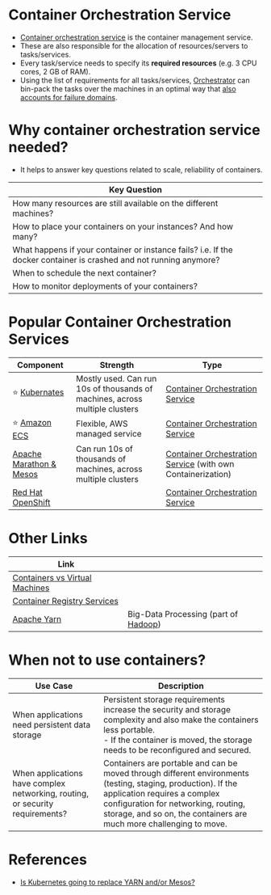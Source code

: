 # Container Orchestration Service
- [Container orchestration service](https://www.vmware.com/topics/glossary/content/container-orchestration.html) is the container management service.
- These are also responsible for the allocation of resources/servers to tasks/services. 
- Every task/service needs to specify its **required resources** (e.g. 3 CPU cores, 2 GB of RAM). 
- Using the list of requirements for all tasks/services, [Orchestrator]() can bin-pack the tasks over the machines in an optimal way that [also accounts for failure domains](../7a_HighAvailability/FaultTolerance.md).

# Why container orchestration service needed?
- It helps to answer key questions related to scale, reliability of containers.

| Key Question                                                                                                       |
|--------------------------------------------------------------------------------------------------------------------|
| How many resources are still available on the different machines?                                                  |
| How to place your containers on your instances? And how many?                                                      |
| What happens if your container or instance fails? i.e. If the docker container is crashed and not running anymore? |
| When to schedule the next container?                                                                               |
| How to monitor deployments of your containers?                                                                     |

# Popular Container Orchestration Services

| Component                                                                             | Strength                                                                    | Type                                                                     |
|---------------------------------------------------------------------------------------|-----------------------------------------------------------------------------|--------------------------------------------------------------------------|
| :star: [Kubernates](Kubernates/Readme.md)                                             | Mostly used. Can run 10s of thousands of machines, across multiple clusters | [Container Orchestration Service](Readme.md)                             |
| :star: [Amazon ECS](../2_AWS/3_ContainerOrchestrationServices/AmazonECS/Readme.md)    | Flexible, AWS managed service                                               | [Container Orchestration Service](Readme.md)                             |
| [Apache Marathon & Mesos](ApacheMarathon&Mesos.md)                                    | Can run 10s of thousands of machines, across multiple clusters              | [Container Orchestration Service](Readme.md) (with own Containerization) |
| [Red Hat OpenShift](https://www.redhat.com/en/technologies/cloud-computing/openshift) |                                                                             | [Container Orchestration Service](Readme.md)                             |

# Other Links

| Link                                                        |                                                                             |
|-------------------------------------------------------------|-----------------------------------------------------------------------------|
| [Containers vs Virtual Machines](ContainerVsVMs.md)         |                                                                             |
| [Container Registry Services](ContainerRegistryServices.md) |                                                                             |
| [Apache Yarn](ApacheYarn.md)                                | Big-Data Processing (part of [Hadoop](../6_BigData/ApacheHadoop/Readme.md)) | 

# When not to use containers?

| Use Case                                                                      | Description                                                                                                                                                                                                                                                |
|-------------------------------------------------------------------------------|------------------------------------------------------------------------------------------------------------------------------------------------------------------------------------------------------------------------------------------------------------|
| When applications need persistent data storage                                | Persistent storage requirements increase the security and storage complexity and also make the containers less portable. <br/>- If the container is moved, the storage needs to be reconfigured and secured.                                               |
| When applications have complex networking, routing, or security requirements? | Containers are portable and can be moved through different environments (testing, staging, production). If the application requires a complex configuration for networking, routing, storage, and so on, the containers are much more challenging to move. |

# References
- [Is Kubernetes going to replace YARN and/or Mesos?](https://www.quora.com/Is-Kubernetes-going-to-replace-YARN-and-or-Mesos)
